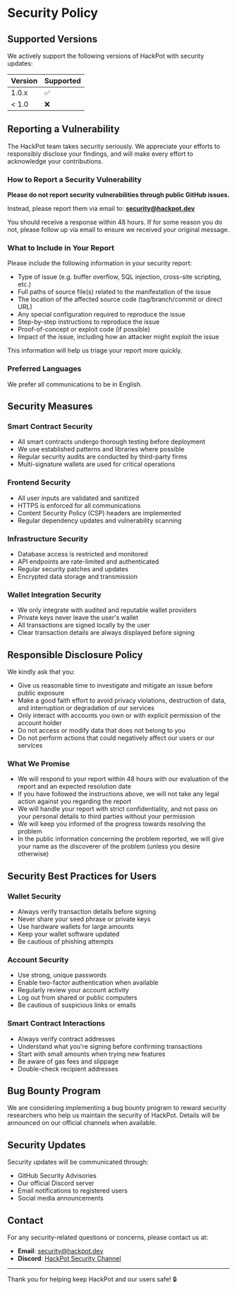 # Security Policy

## Supported Versions

We actively support the following versions of HackPot with security updates:

| Version | Supported          |
| ------- | ------------------ |
| 1.0.x   | :white_check_mark: |
| < 1.0   | :x:                |

## Reporting a Vulnerability

The HackPot team takes security seriously. We appreciate your efforts to responsibly disclose your findings, and will make every effort to acknowledge your contributions.

### How to Report a Security Vulnerability

**Please do not report security vulnerabilities through public GitHub issues.**

Instead, please report them via email to: **security@hackpot.dev**

You should receive a response within 48 hours. If for some reason you do not, please follow up via email to ensure we received your original message.

### What to Include in Your Report

Please include the following information in your security report:

- Type of issue (e.g. buffer overflow, SQL injection, cross-site scripting, etc.)
- Full paths of source file(s) related to the manifestation of the issue
- The location of the affected source code (tag/branch/commit or direct URL)
- Any special configuration required to reproduce the issue
- Step-by-step instructions to reproduce the issue
- Proof-of-concept or exploit code (if possible)
- Impact of the issue, including how an attacker might exploit the issue

This information will help us triage your report more quickly.

### Preferred Languages

We prefer all communications to be in English.

## Security Measures

### Smart Contract Security

- All smart contracts undergo thorough testing before deployment
- We use established patterns and libraries where possible
- Regular security audits are conducted by third-party firms
- Multi-signature wallets are used for critical operations

### Frontend Security

- All user inputs are validated and sanitized
- HTTPS is enforced for all communications
- Content Security Policy (CSP) headers are implemented
- Regular dependency updates and vulnerability scanning

### Infrastructure Security

- Database access is restricted and monitored
- API endpoints are rate-limited and authenticated
- Regular security patches and updates
- Encrypted data storage and transmission

### Wallet Integration Security

- We only integrate with audited and reputable wallet providers
- Private keys never leave the user's wallet
- All transactions are signed locally by the user
- Clear transaction details are always displayed before signing

## Responsible Disclosure Policy

We kindly ask that you:

- Give us reasonable time to investigate and mitigate an issue before public exposure
- Make a good faith effort to avoid privacy violations, destruction of data, and interruption or degradation of our services
- Only interact with accounts you own or with explicit permission of the account holder
- Do not access or modify data that does not belong to you
- Do not perform actions that could negatively affect our users or our services

### What We Promise

- We will respond to your report within 48 hours with our evaluation of the report and an expected resolution date
- If you have followed the instructions above, we will not take any legal action against you regarding the report
- We will handle your report with strict confidentiality, and not pass on your personal details to third parties without your permission
- We will keep you informed of the progress towards resolving the problem
- In the public information concerning the problem reported, we will give your name as the discoverer of the problem (unless you desire otherwise)

## Security Best Practices for Users

### Wallet Security

- Always verify transaction details before signing
- Never share your seed phrase or private keys
- Use hardware wallets for large amounts
- Keep your wallet software updated
- Be cautious of phishing attempts

### Account Security

- Use strong, unique passwords
- Enable two-factor authentication when available
- Regularly review your account activity
- Log out from shared or public computers
- Be cautious of suspicious links or emails

### Smart Contract Interactions

- Always verify contract addresses
- Understand what you're signing before confirming transactions
- Start with small amounts when trying new features
- Be aware of gas fees and slippage
- Double-check recipient addresses

## Bug Bounty Program

We are considering implementing a bug bounty program to reward security researchers who help us maintain the security of HackPot. Details will be announced on our official channels when available.

## Security Updates

Security updates will be communicated through:

- GitHub Security Advisories
- Our official Discord server
- Email notifications to registered users
- Social media announcements

## Contact

For any security-related questions or concerns, please contact us at:

- **Email**: security@hackpot.dev
- **Discord**: [HackPot Security Channel](https://discord.gg/hackpot)

---

Thank you for helping keep HackPot and our users safe! 🔒